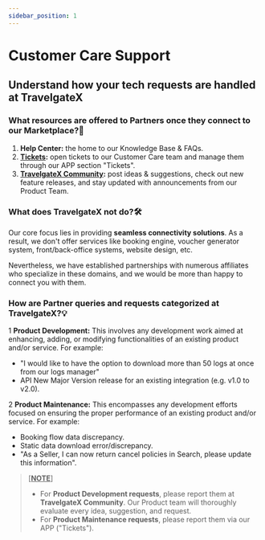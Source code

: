 ```yaml
---
sidebar_position: 1
---
```


# Customer Care Support

## Understand how your tech requests are handled at TravelgateX

### What resources are offered to Partners once they connect to our Marketplace?🌟
1. **Help Center:** the home to our Knowledge Base & FAQs.
1. **[Tickets](https://app.travelgatex.com/tickets):** open tickets to our Customer Care team and manage them through our APP section "Tickets".
3. **[TravelgateX Community](https://community.travelgatex.com/):** post ideas & suggestions, check out new feature releases, and stay updated with announcements from our Product Team.

### What does TravelgateX not do?🛠️
Our core focus lies in providing **seamless connectivity solutions**. As a result, we don't offer services like booking engine, voucher generator system, front/back-office systems, website design, etc.

Nevertheless, we have established partnerships with numerous affiliates who specialize in these domains, and we would be more than happy to connect you with them.

### How are Partner queries and requests categorized at TravelgateX?💡
1 **Product Development:** This involves any development work aimed at enhancing, adding, or modifying functionalities of an existing product and/or service. For example:
- "I would like to have the option to download more than 50 logs at once from our logs manager"
- API New Major Version release for an existing integration (e.g. v1.0 to v2.0).


2 **Product Maintenance:** This encompasses any development efforts focused on ensuring the proper performance of an existing product and/or service. For example:
- Booking flow data discrepancy.
- Static data download error/discrepancy.
- "As a Seller, I can now return cancel policies in Search, please update this information".

> [**<ins>NOTE</ins>**]
>* For **Product Development requests**, please report them at **TravelgateX Community**. Our Product team will thoroughly evaluate every idea, suggestion, and request.
>* For **Product Maintenance requests**, please report them via our APP ("Tickets").

